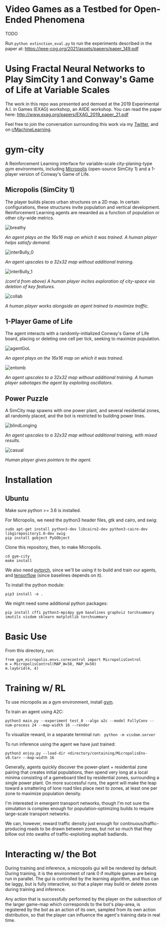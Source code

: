 # Video Games as a Testbed for Open-Ended Phenomena

TODO

Run `python extinction_eval.py` to run the experiments described in the paper at: https://ieee-cog.org/2021/assets/papers/paper_149.pdf

# Using Fractal Neural Networks to Play SimCity 1 and Conway's Game of Life at Variable Scales

The work in this repo was presented and demoed at the 2019 Experimental A.I. in Games (EXAG) workshop, an AIIDE workshop. You can read the paper here: http://www.exag.org/papers/EXAG_2019_paper_21.pdf

Feel free to join the conversation surrounding this work via my [Twitter](https://twitter.com/Smearle_RH), and on [r/MachineLearning](https://www.reddit.com/r/MachineLearning/comments/d346e9/r_using_fractal_neural_networks_to_play_simcity_1/).

# gym-city

A Reinforcement Learning interface for variable-scale city-planing-type gym environments, including [Micropolis](https://github.com/simhacker/micropolis/) (open-source SimCity 1) and a 1-player version of Conway's Game of Life.

## Micropolis (SimCity 1)

The player builds places urban structures on a 2D map. In certain configurations, these structures invite population and vertical development. Reinforcement Learning agents are rewarded as a function of population or other city-wide metrics.

![breathy](https://github.com/smearle/gym-micropolis/blob/master/gifs/breathy.gif)  

 *An agent plays on the 16x16 map on which it was trained. A human player helps satisfy demand.*

![interBully_0](https://github.com/smearle/gym-city-notes/blob/master/gifs/interBully_0.gif)  

*An agent upscales to a 32x32 map without additional training.*


![interBully_1](https://github.com/smearle/gym-city-notes/blob/master/gifs/interBully_1.gif)  

*(cont'd from above) A human player incites exploration of city-space via deletion of key features.*


![collab](https://github.com/smearle/gym-city-notes/blob/master/gifs/collab.gif)

*A human player works alongside an agent trained to maximize traffic.*

## 1-Player Game of Life

The agent interacts with a randomly-initialized Conway's Game of Life board, placing or deleting one cell per tick, seeking to maximize population.

![agentGoL](https://github.com/smearle/gym-city-notes/blob/master/gifs/agentGoL.gif)

*An agent plays on the 16x16 map on which it was trained.*


![entomb](https://github.com/smearle/gym-city-notes/blob/master/gifs/entomb.gif)

*An agent upscales to a 32x32 map without additional training. A human player sabotages the agent by exploiting oscillators.*

## Power Puzzle

A SimCity map spawns with one power plant, and several residential zones, all randomly placed, and the bot is restricted to building power lines.

![blindLonging](https://github.com/smearle/gym-micropolis/blob/master/gifs/blindLonging.gif) 

*An agent upscales to a 32x32 map without additional training, with mixed results.*

![casual](https://github.com/smearle/gym-city-notes/blob/master/gifs/casual.gif) 

*Human player gives pointers to the agent.*

# Installation

## Ubuntu

Make sure python >= 3.6 is installed.

For Micropolis, we need the python3 header files, gtk and cairo, and swig:
```
sudo apt-get install python3-dev libcairo2-dev python3-cairo-dev libgirepository1.0-dev swig
pip install gobject PyGObject
```
Clone this repository, then, to make Micropolis.
```
cd gym-city
make install
```
We also need [pytorch](https://pytorch.org/get-started/locally/), since we'll be using it to build and train our agents, and [tensorflow](https://www.tensorflow.org/install) (since baselines depends on it).

To install the python module:
```
pip3 install -e .
```

We might need some additional python packages:
```
pip install cffi python3-mpi4py gym baselines graphviz torchsummary imutils visdom sklearn matplotlib torchsummary
```


# Basic Use

From this directory, run:
```
from gym_micropolis.envs.corecontrol import MicropolisControl
m = MicropolisControl(MAP_W=50, MAP_H=50)
m.layGrid(4, 4)
```
# Training w/ RL

To use micropolis as a gym environment, install [gym](https://github.com/openai/gym).

To train an agent using A2C:

```
python3 main.py --experiment test_0 --algo a2c --model FullyConv --num-process 24 --map-width 16 --render
```

To visualize reward, in a separate terminal run: ` python -m visdom.server`

To run inference using the agent we have just trained:

```
python3 enjoy.py --load-dir <directory/containing/MicropolisEnv-v0.tar> --map-width 16
```

Generally, agents quickly discover the power-plant + residential zone pairing that creates initial populations, then spend very long at a local minima consisting of a gameboard tiled by residential zones, surrounding a single power plant. On more successful runs, the agent will make the leap toward a smattering of lone road tiles place next to zones, at least one per zone to maximize population density. 

I'm interested in emergent transport networks, though I'm not sure the simulation is complex enough for population-optimizing builds to require large-scale transport networks. 

We can, however, reward traffic density just enough for continuous/traffic-producing roads to be drawn between zones, but not so much that they billow out into swaths of traffic-exploiting asphalt badlands.

# Interacting w/ the Bot

During training and inference, a micropolis gui will be rendered by default. During training, it is the environment of rank 0 if multiple games are being run in parallel. The gui is controlled by the learning algorithm, and thus can be laggy, but is fully interactive, so that a player may build or delete zones during training and inference.

Any action that is successfully performed by the player on the subsection of the larger game-map which corresponds to the bot's play-area, is registered by the bot as an action of its own, sampled from its own action distribution, so that the player can influence the agent's training data in real time.

